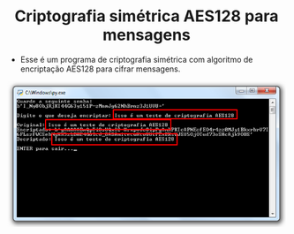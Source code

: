 <h1 align="center">Criptografia simétrica AES128 para mensagens</h1>

- Esse é um programa de criptografia simétrica com algoritmo de encriptação AES128 para cifrar mensagens.

![Screenshot](https://github.com/AndrewVargas1991/AES128-para-mensagens/blob/main/imagens/Tela.png)
